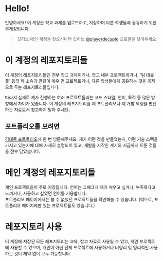 # Hello!

안녕하세요! 이 계정은 학교 과제를 업로드하고, 저장하며 다른 학생들과 공유하기 위한 부계정입니다.  
> 깃허브 메인 계정을 찾으신다면 깃허브 [@playerdecuple](https://github.com/playerdecuple) 프로필을 찾아주세요.


# 이 계정의 레포지토리들
이 계정의 레포지토리들은 전부 학교 과제이거나, 학교 내부 프로젝트이거나, '팀 데큐플' 등의 제 소속과 관련이 매우 먼 프로젝트거나, 
다른 학생들에게 공유하는 것을 목적으로 두는 레포지토리들입니다.  

따라서 실제로 제가 진행하는 여러 프로젝트들과는 코드 스타일, 언어, 목적 등 많은 방향에서 차이가 있습니다.
이 계정의 레포지토리를 제 포트폴리오나 제 개발 역량을 판단하는 자료로서 참고하지 말아 주세요.


## 포트폴리오를 보려면
[김대중 포트폴리오](https://decu.kr/)에 한 번 방문해주세요. 제가 어떤 것을 만들었는지, 어떤 기술 스택을 가지고 있는지에 대해
자세히 설명되어 있고, 개발을 시작한 계기와 지금까지 이룬 것들을 전부 담았습니다.


# 메인 계정의 레포지토리들
개인 프로젝트들이 주로 저장됩니다. 언어는 그때그때 제가 배우고 싶거나, 부족하다고 느끼거나, 사용하고 싶었던 언어를 기용합니다.  
포트폴리오 페이지에서는 볼 수 없었던 프로젝트들을 확인해볼 수 있습니다. (역으로, 포트폴리오 페이지에만 있는 프로젝트들도 있습니다.)


# 레포지토리 사용
이 계정에 저장된 모든 레포지토리는 교육, 참고 자료로 사용될 수 있고, 개인 프로젝트에 사용할 수 있으며,
개인이 아닌 단체 프로젝트에 사용하거나 비영리 및 영리적인 사용하는 것이 제약 없이 모두 가능합니다.
